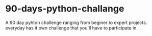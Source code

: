 # 90-days-python-challange
A 90 day pyhton challenge ranging from beginer to expert projects. everyday has it own challenge that you'll have to participate in.
